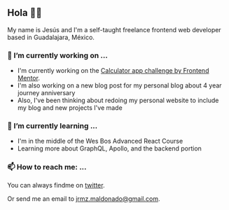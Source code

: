 ## Hola 🤙🏼

My name is Jesús and I'm a self-taught freelance frontend web developer based in Guadalajara, México.

### 🔭 I’m currently working on ...

- I'm currently working on the [Calculator app challenge by Frontend Mentor](https://www.frontendmentor.io/challenges/calculator-app-9lteq5N29).
- I'm also working on a new blog post for my personal blog about 4 year journey anniversary 
- Also, I've been thinking about redoing my personal website to include my blog and new projects I've made

### 🌱 I’m currently learning ...

- I'm in the middle of the Wes Bos Advanced React Course 
- Learning more about GraphQL, Apollo, and the backend portion
 
### 📫 How to reach me: ...

You can always findme on [twitter](https://twitter.com/jesusrmz_).

Or send me an email to [jrmz.maldonado@gmail.com](mailto:jrmz.maldonado@gmail.com).
